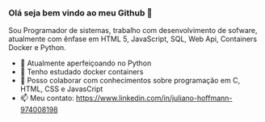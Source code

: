 ### Olá seja bem vindo ao meu Github 👋
Sou Programador de sistemas, trabalho com desenvolvimento de sofware, atualmente com ênfase em HTML 5, JavaScript, SQL, Web Api, Containers Docker e Python.

- 🔭 Atualmente aperfeiçoando no Python
- 🌱 Tenho estudado docker containers
- 🤔 Posso colaborar com conhecimentos sobre programação em C, HTML, CSS e JavasCript
- 📫 Meu contato: https://www.linkedin.com/in/juliano-hoffmann-974008198
